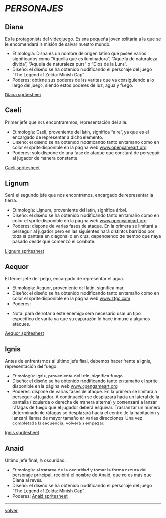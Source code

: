 #			_PERSONAJES_

## Diana

Es la protagonista del videojuego. Es una pequeña joven solitaria a la que se le encomendará la misión de salvar nuestro mundo.
- Etimología: Diana es un nombre de origen latino que posee varios significados como “Aquella que es iluminadora”, “Aquella de naturaleza divida”, “Aquella de naturaleza pura” o “Dios de la Luna”.
- Diseño: el diseño se ha obtenido modificando el personaje del juego “The Legend of Zelda: Minish Cap”.
-	Poderes: obtiene sus poderes de las varitas que va consiguiendo a lo largo del juego, siendo estos poderes de luz, agua y fuego.

[Diana spritesheet](https://github.com/TecnologiaVideojuegos/proyecto-videojuego-beyond-software/blob/master/Programacion/LilWitch/resources/sprites/minish.png)

## Caeli

Primer jefe que nos encontraremos, representación del aire.
-	Etimología: Caeli, proveniente del latín, significa “aire”, ya que es el encargado de representar a dicho elemento.
-	Diseño: el diseño se ha obtenido modificando tanto en tamaño como en color el sprite disponible en la página web www.opengameart.org
-	Poderes: solo dispone de una fase de ataque que constará de perseguir al jugador de manera constante.

[Caeli spritesheet](https://github.com/TecnologiaVideojuegos/proyecto-videojuego-beyond-software/blob/master/Programacion/LilWitch/resources/enemigos/slime_boss_2.png)

## Lignum

Será el segundo jefe que nos encontremos, encargado de representar la tierra.
-	Etimología: Lignum, proveniente del latín, significa árbol.
-	Diseño: el diseño se ha obtenido modificando tanto en tamaño como en color el sprite disponible en la página web www.opengameart.org
-	Poderes: dispone de varias fases de ataque. En la primera se limitará a perseguir al jugador pero en las siguientes hará distintos barridos por toda la pantalla en diagonal o en cruz, dependiendo del tiempo que haya pasado desde que comenzó el combate.

[Lignum spritesheet](https://github.com/TecnologiaVideojuegos/proyecto-videojuego-beyond-software/blob/master/Programacion/LilWitch/resources/enemigos/arana_2.png)


## Aequor

El tercer jefe del juego, encargado de representar el agua.
-	Etimología: Aequor, proveniente del latín, significa mar.
-	Diseño: el diseño se ha obtenido modificando tanto en tamaño como en color el sprite disponible en la página web www.zfgc.com
-	Poderes: 

* Nota: para derrotar a este enemigo será necesario usar un tipo específico de varita ya que su caparazón lo hace inmune a algunos ataques.

[Aequor spritesheet](https://github.com/TecnologiaVideojuegos/proyecto-videojuego-beyond-software/blob/master/Programacion/LilWitch/resources/enemigos/cangrejo.png)

## Ignis

Antes de enfrentarnos al último jefe final, debemos hacer frente a Ignis, representación del fuego.
-	Etimología: Ignis, proveniente del latín, significa fuego.
-	Diseño: el diseño se ha obtenido modificando tanto en tamaño el sprite disponible en la página web www.opengameart.org
-	Poderes: dispone de varias fases de ataque. En la primera se limitará a perseguir al jugador. A continuación se desplazará hacia un lateral de la pantalla (izquierda o derecha de manera alterna) y comenzará a lanzar ráfagas de fuego que el jugador deberá esquivar. Tras lanzar un número determinado de ráfagas se desplazará hacia el centro de la habitación y lanzará llamas de mayor tamaño en varias direcciones. Una vez completada la secuencia, volverá a empezar.

[Ignis spritesheet](https://github.com/TecnologiaVideojuegos/proyecto-videojuego-beyond-software/blob/master/Programacion/LilWitch/resources/enemigos/demonio.png)

## Anaid

Último jefe final, la oscuridad.
-	Etimología: al tratarse de la oscuridad y tomar la forma oscura del personaje principal, recibirá el nombre de Anaid, que no es más que Diana al revés.
-	Diseño: el diseño se ha obtenido modificando el personaje del juego “The Legend of Zelda: Minish Cap”.
-	Poderes:
[Anaid spritesheet](https://github.com/TecnologiaVideojuegos/proyecto-videojuego-beyond-software/blob/master/Programacion/LilWitch/resources/enemigos/boss_final.png)
---
[volver](./../lilWhich.html)

